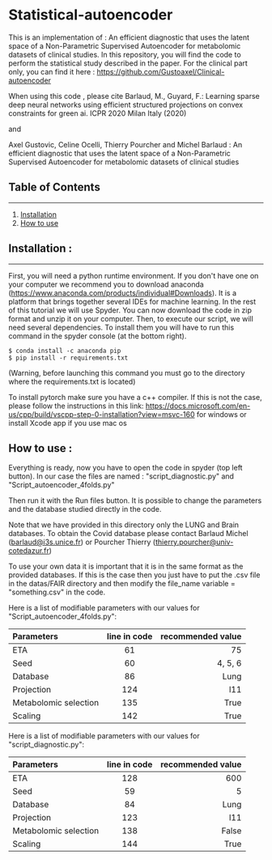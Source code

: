 # Statistical-autoencoder

This is an implementation of : An efficient diagnostic that uses the latent space of a Non-Parametric Supervised Autoencoder for metabolomic datasets of clinical studies. In this repository, you will find the code to perform the statistical study described in the paper. For the clinical part only, you can find it here : https://github.com/Gustoaxel/Clinical-autoencoder
  
When using this code , please cite Barlaud, M., Guyard, F.: Learning sparse deep neural networks 
using efficient structured projections on convex constraints for green ai. ICPR 2020 Milan Italy (2020)

and 

Axel Gustovic, Celine Ocelli, Thierry Pourcher and Michel Barlaud : An efficient diagnostic that uses the latent space of a Non-Parametric Supervised Autoencoder for metabolomic datasets of clinical studies


## Table of Contents
***
1. [Installation](#installation)
2. [How to use](#use)
  
    
## Installation : 
***

First, you will need a python runtime environment. If you don't have one on your computer we recommend you to download anaconda (https://www.anaconda.com/products/individual#Downloads). It is a platform that brings together several IDEs for machine learning. In the rest of this tutorial we will use Spyder. 
You can now download the code in zip format and unzip it on your computer.
Then, to execute our script, we will need several dependencies. To install them you will have to run this command in the spyder console (at the bottom right).
```
$ conda install -c anaconda pip
$ pip install -r requirements.txt 
```
(Warning, before launching this command you must go to the directory where the requirements.txt is located)

To install pytorch make sure you have a c++ compiler. If this is not the case, please follow the instructions in this link: https://docs.microsoft.com/en-us/cpp/build/vscpp-step-0-installation?view=msvc-160 for windows or install Xcode app if you use mac os

## How to use : 

Everything is ready, now you have to open the code in spyder (top left button). In our case the files are named : "script_diagnostic.py" and "Script_autoencoder_4folds.py"

Then run it with the Run files button. It is possible to change the parameters and the database studied directly in the code. 

Note that we have provided in this directory only the LUNG and Brain databases. To obtain the Covid database please contact Barlaud Michel (barlaud@i3s.unice.fr) or Pourcher Thierry (thierry.pourcher@univ-cotedazur.fr)

To use your own data it is important that it is in the same format as the provided databases. If this is the case then you just have to put the .csv file in the datas/FAIR directory and then modify the file_name variable = "something.csv" in the code. 

Here is a list of modifiable parameters with our values for "Script_autoencoder_4folds.py": 

| Parameters | line in code | recommended value |
|:--------------|:-------------:|--------------:|
| ETA | 61 | 75|
| Seed | 60 | 4, 5, 6 |
| Database | 86 | Lung |
| Projection | 124 | l11 |
| Metabolomic selection | 135 | True |
| Scaling | 142 | True |

Here is a list of modifiable parameters with our values for "script_diagnostic.py": 

| Parameters | line in code | recommended value |
|:--------------|:-------------:|--------------:|
| ETA | 128 | 600 |
| Seed | 59 | 5 |
| Database | 84 | Lung |
| Projection | 123 | l11 |
| Metabolomic selection | 138 | False |
| Scaling | 144 | True |
